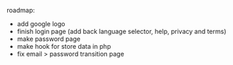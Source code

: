 roadmap:

- add google logo
- finish login page (add back language selector, help, privacy and terms)
- make password page
- make hook for store data in php
- fix email > password transition page